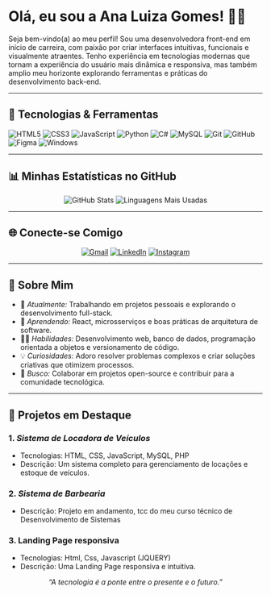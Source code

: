 # Olá, eu sou a Ana Luiza Gomes! 👩‍💻

Seja bem-vindo(a) ao meu perfil! Sou uma desenvolvedora front-end em início de carreira, com paixão por criar interfaces intuitivas, funcionais e visualmente atraentes. Tenho experiência em tecnologias modernas que tornam a experiência do usuário mais dinâmica e responsiva, mas também amplio meu horizonte explorando ferramentas e práticas do desenvolvimento back-end. 

---

## 🌟 Tecnologias & Ferramentas

![HTML5](https://img.shields.io/badge/HTML5-orange?style=for-the-badge&logo=html5)
![CSS3](https://img.shields.io/badge/CSS3-blue?style=for-the-badge&logo=css3)
![JavaScript](https://img.shields.io/badge/JavaScript-yellow?style=for-the-badge&logo=javascript)
![Python](https://img.shields.io/badge/Python-blue?style=for-the-badge&logo=python)
![C#](https://img.shields.io/badge/C%23-purple?style=for-the-badge&logo=csharp)
![MySQL](https://img.shields.io/badge/MySQL-blue?style=for-the-badge&logo=mysql)
![Git](https://img.shields.io/badge/Git-F05033?style=for-the-badge&logo=git)
![GitHub](https://img.shields.io/badge/GitHub-181717?style=for-the-badge&logo=github)
![Figma](https://img.shields.io/badge/Figma-F24E1E?style=for-the-badge&logo=figma)
![Windows](https://img.shields.io/badge/Windows-blue?style=for-the-badge&logo=windows)

---

## 📊 Minhas Estatísticas no GitHub

<div align="center">

![GitHub Stats](https://github-readme-stats.vercel.app/api?username=nalugsw&show_icons=true&theme=radical&count_private=true&include_all_commits=true)
![Linguagens Mais Usadas](https://github-readme-stats.vercel.app/api/top-langs/?username=nalugsw&layout=compact&theme=radical)

</div>

---

## 🌐 Conecte-se Comigo

<div align="center">

[![Gmail](https://img.shields.io/badge/Gmail-D14836?style=for-the-badge&logo=gmail&logoColor=white)](mailto:sanaluiza663@gmail.com)
[![LinkedIn](https://img.shields.io/badge/LinkedIn-0077B5?style=for-the-badge&logo=linkedin&logoColor=white)](https://linkedin.com/in/analuiza001/)
[![Instagram](https://img.shields.io/badge/Instagram-E4405F?style=for-the-badge&logo=instagram&logoColor=white)](https://instagram.com/naluugsw)

</div>

---

## 📝 Sobre Mim

- 🔭 *Atualmente:* Trabalhando em projetos pessoais e explorando o desenvolvimento full-stack.  
- 🌱 *Aprendendo:* React, microsserviços e boas práticas de arquitetura de software.  
- 👩‍💻 *Habilidades:* Desenvolvimento web, banco de dados, programação orientada a objetos e versionamento de código.  
- 💡 *Curiosidades:* Adoro resolver problemas complexos e criar soluções criativas que otimizem processos.  
- 🤝 *Busco:* Colaborar em projetos open-source e contribuir para a comunidade tecnológica.

---

## 💼 Projetos em Destaque

### 1. *Sistema de Locadora de Veículos*
- Tecnologias: HTML, CSS, JavaScript, MySQL, PHP
- Descrição: Um sistema completo para gerenciamento de locações e estoque de veículos.

### 2. *Sistema de Barbearia*
- Descrição: Projeto em andamento, tcc do meu curso técnico de Desenvolvimento de Sistemas

### 3. Landing Page responsiva
- Tecnologias: Html, Css, Javascript (JQUERY)
- Descrição: Uma Landing Page responsiva e intuitiva.

<div align="center">

*“A tecnologia é a ponte entre o presente e o futuro.”*

</div>
